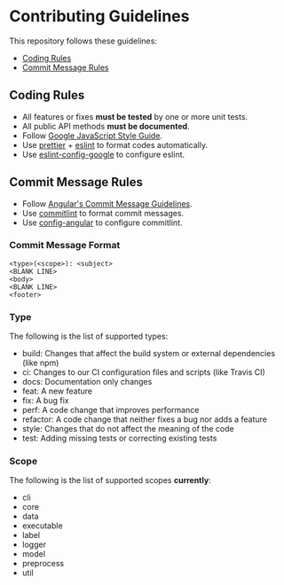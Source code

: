 # Contributing Guidelines

This repository follows these guidelines:

- [Coding Rules](#coding-rules)
- [Commit Message Rules](#commit-message-rules)

## <a name="coding-rules"></a> Coding Rules

- All features or fixes **must be tested** by one or more unit tests.
- All public API methods **must be documented**.
- Follow [Google JavaScript Style Guide][google-javascript-style-guide].
- Use [prettier][prettier] + [eslint][eslint] to format codes automatically.
- Use [eslint-config-google][eslint-config-google] to configure eslint.

## <a name="commit-message-rules"></a> Commit Message Rules

- Follow [Angular's Commit Message Guidelines][angular-commit-message-guidelines].
- Use [commitlint][commitlint] to format commit messages.
- Use [config-angular][config-angular] to configure commitlint.

### Commit Message Format

```
<type>(<scope>): <subject>
<BLANK LINE>
<body>
<BLANK LINE>
<footer>
```

### Type

The following is the list of supported types:

- build: Changes that affect the build system or external dependencies (like npm)
- ci: Changes to our CI configuration files and scripts (like Travis CI)
- docs: Documentation only changes
- feat: A new feature
- fix: A bug fix
- perf: A code change that improves performance
- refactor: A code change that neither fixes a bug nor adds a feature
- style: Changes that do not affect the meaning of the code
- test: Adding missing tests or correcting existing tests

### Scope

The following is the list of supported scopes **currently**:

- cli
- core
- data
- executable
- label
- logger
- model
- preprocess
- util

[google-javascript-style-guide]: https://google.github.io/styleguide/jsguide.html
[prettier]: https://github.com/prettier/prettier
[eslint]: https://github.com/eslint/eslint
[eslint-config-google]: https://github.com/google/eslint-config-google
[angular-commit-message-guidelines]: https://github.com/angular/angular/blob/master/CONTRIBUTING.md#-commit-message-guidelines
[commitlint]: https://github.com/conventional-changelog/commitlint
[config-angular]: https://github.com/conventional-changelog/commitlint/tree/master/@commitlint/config-angular
